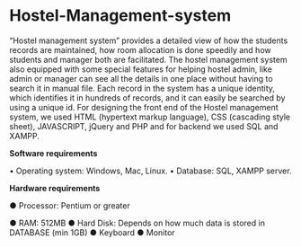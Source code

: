 # Hostel-Management-system
“Hostel management system” provides a detailed view of how the students records are maintained, how room allocation is done speedily and how students and manager both are facilitated. The hostel management system also equipped with some special features for helping hostel admin, like admin or manager can see all the details in one place without having to search it in manual file. Each record in the system has a unique identity, which identifies it in hundreds of records, and it can easily be searched by using a unique id. For designing the front end of the Hostel management system, we used HTML (hypertext markup language), CSS (cascading style sheet), JAVASCRIPT, jQuery and PHP and for backend we used SQL and XAMPP.


**Software requirements**

•	Operating system: Windows, Mac, Linux.
•	Database: SQL, XAMPP server.

**Hardware requirements**

●	Processor: Pentium or greater

●	RAM: 512MB
●	Hard Disk: Depends on how much data is stored in DATABASE (min 1GB)
●	Keyboard
●	Monitor
